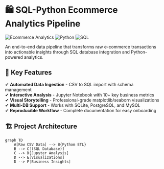 # 🛍️ SQL-Python Ecommerce Analytics Pipeline

![Ecommerce Analytics](https://img.shields.io/badge/Data-Pipeline-blue) 
![Python](https://img.shields.io/badge/Python-3.7%2B-green) 
![SQL](https://img.shields.io/badge/SQL-PostgreSQL%2FSQLite%2FMySQL-orange)

An end-to-end data pipeline that transforms raw e-commerce transactions into actionable insights through SQL database integration and Python-powered analytics.

## 📌 Key Features

✔ **Automated Data Ingestion** - CSV to SQL import with schema management  
✔ **Interactive Analysis** - Jupyter Notebook with 10+ key business metrics  
✔ **Visual Storytelling** - Professional-grade matplotlib/seaborn visualizations  
✔ **Multi-DB Support** - Works with SQLite, PostgreSQL, and MySQL  
✔ **Reproducible Workflow** - Complete documentation for easy onboarding  

## 🏗️ Project Architecture

```mermaid
graph TD
    A[Raw CSV Data] --> B{Python ETL}
    B --> C[(SQL Database)]
    C --> D[Jupyter Analysis]
    D --> E[Visualizations]
    D --> F[Business Insights]

